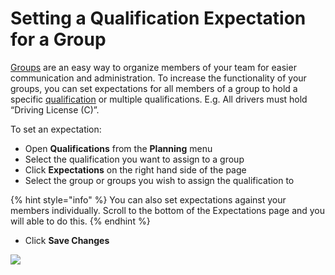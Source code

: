 # Setting a Qualification Expectation for a Group

[Groups](../groups/) are an easy way to organize members of your team for easier communication and administration. To increase the functionality of your groups, you can set expectations for all members of a group to hold a specific [qualification](./) or multiple qualifications. E.g. All drivers must hold “Driving License \(C\)”.  
  
To set an expectation:

* Open **Qualifications** from the **Planning** menu
* Select the qualification you want to assign to a group
* Click **Expectations** on the right hand side of the page
* Select the group or groups you wish to assign the qualification to

{% hint style="info" %}
You can also set expectations against your members individually. Scroll to the bottom of the Expectations page and you will able to do this.
{% endhint %}

* Click **Save Changes** 

![](../../.gitbook/assets/setting-a-qualification-expectation-for-a-group.gif)

